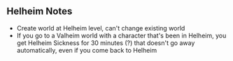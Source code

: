 ﻿## Helheim Notes

- Create world at Helheim level, can't change existing world
- If you go to a Valheim world with a character that's been in Helheim, you get Helheim Sickness for 30 minutes (?) that doesn't go away automatically, even if you come back to Helheim